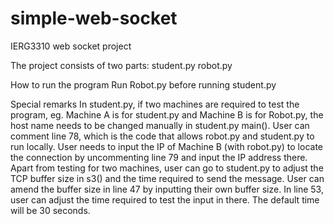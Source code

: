 # simple-web-socket
IERG3310 web socket project

The project consists of two parts: 
student.py 
robot.py

How to run the program
Run Robot.py before running student.py

Special remarks
In student.py, if two machines are required to test the program, eg. Machine A is for student.py and Machine B is for Robot.py, the host name needs to be changed manually in student.py main(). User can comment line 78, which is the code that allows robot.py and student.py to run locally. User needs to input the IP of Machine B (with robot.py) to locate the connection by uncommenting line 79 and input the IP address there.
Apart from testing for two machines, user can go to student.py to adjust the TCP buffer size in s3() and the time required to send the message. User can amend the buffer size in line 47 by inputting their own buffer size. In line 53, user can adjust the time required to test the input in there. The default time will be 30 seconds.
